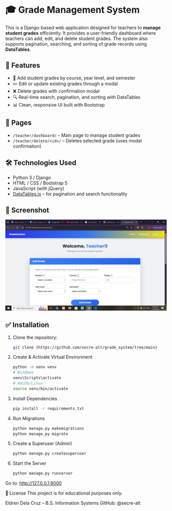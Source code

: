 # 🎓 Grade Management System

This is a Django-based web application designed for teachers to **manage student grades** efficiently. It provides a user-friendly dashboard where teachers can add, edit, and delete student grades. The system also supports pagination, searching, and sorting of grade records using **DataTables**.

## 🚀 Features

- 📝 Add student grades by course, year level, and semester
- ✏️ Edit or update existing grades through a modal
- ❌ Delete grades with confirmation modal
- 🔍 Real-time search, pagination, and sorting with DataTables
- 📊 Clean, responsive UI built with Bootstrap

## 📂 Pages

- `/teacher/dashboard/` – Main page to manage student grades
- `/teacher/delete/<id>/` – Deletes selected grade (uses modal confirmation)

## 🛠️ Technologies Used

- Python 3 / Django
- HTML / CSS / Bootstrap 5
- JavaScript (with jQuery)
- [DataTables.js](https://datatables.net/) – for pagination and search functionality

## 📸 Screenshot

![Dashboard Preview](Teachers-Dashboard.png)

## ✅ Installation

1. Clone the repository:
   ```bash
   git clone (https://github.com/secre-alt/grade_system/tree/main)
   
2. Create & Activate Virtual Environment
   ```bash
   python -m venv venv
   # Windows
   venv\Scripts\activate
   # macOS/Linux
   source venv/bin/activate
3. Install Dependencies
   ```bash
   pip install -r requirements.txt
4. Run Migrations
    ```bash
    python manage.py makemigrations
    python manage.py migrate
5. Create a Superuser (Admin)
   ```bash
   python manage.py createsuperuser
6. Start the Server
   ```bash
   python manage.py runserver
Go to: http://127.0.0.1:8000

📌 License
This project is for educational purposes only.


Eldren Dela Cruz – B.S. Information Systems
GitHub: @secre-alt
